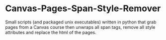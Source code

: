 # Canvas-Pages-Span-Style-Remover
Small scripts (and packaged unix executables) written in python that grab pages from a Canvas course then unwraps all span tags, remove all style attributes and replace the html of the pages.
